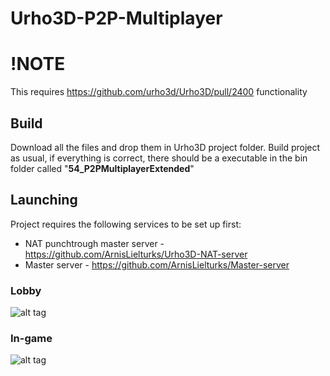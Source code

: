 # Urho3D-P2P-Multiplayer

# !NOTE 
This requires https://github.com/urho3d/Urho3D/pull/2400 functionality

## Build
Download all the files and drop them in Urho3D project folder. Build project as usual, if everything is correct, there should be a executable in the bin folder called "<b>54_P2PMultiplayerExtended</b>"

## Launching
Project requires the following services to be set up first:
* NAT punchtrough master server - https://github.com/ArnisLielturks/Urho3D-NAT-server
* Master server - https://github.com/ArnisLielturks/Master-server


### Lobby
![alt tag](https://github.com/ArnisLielturks/Urho3D-NAT-server/blob/master/Screenshots/Screenshot_Thu_Feb_14_15_08_06_2019.png)

### In-game
![alt tag](https://github.com/ArnisLielturks/Urho3D-NAT-server/blob/master/Screenshots/Screenshot_Thu_Feb_14_15_08_22_2019.png)
